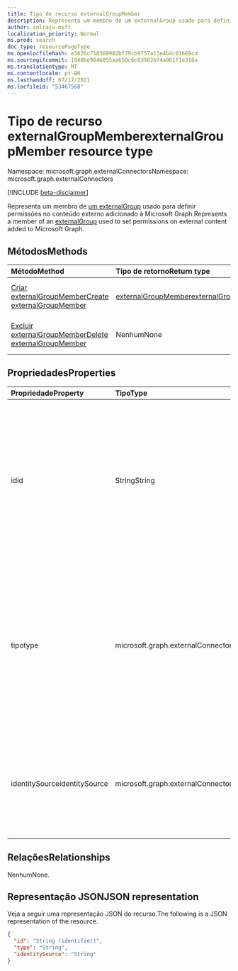 ```yaml
---
title: Tipo de recurso externalGroupMember
description: Representa um membro de um externalGroup usado para definir permissões no conteúdo externo adicionado à Microsoft Graph.
author: snlraju-msft
localization_priority: Normal
ms.prod: search
doc_type: resourcePageType
ms.openlocfilehash: e3626c718360982bf79cb9757a13e4b4c01669cd
ms.sourcegitcommit: 1940be9846055aa650c6c03982b74a961f1e316a
ms.translationtype: MT
ms.contentlocale: pt-BR
ms.lasthandoff: 07/17/2021
ms.locfileid: "53467568"
---
```

# <a name="externalgroupmember-resource-type"></a><span data-ttu-id="d33e0-103">Tipo de recurso externalGroupMember</span><span class="sxs-lookup"><span data-stu-id="d33e0-103">externalGroupMember resource type</span></span>

<span data-ttu-id="d33e0-104">Namespace: microsoft.graph.externalConnectors</span><span class="sxs-lookup"><span data-stu-id="d33e0-104">Namespace: microsoft.graph.externalConnectors</span></span>

[!INCLUDE [beta-disclaimer](../../includes/beta-disclaimer.md)]

<span data-ttu-id="d33e0-105">Representa um membro de [um externalGroup](externalconnectors-externalgroup.md) usado para definir permissões no conteúdo externo adicionado à Microsoft Graph.</span><span class="sxs-lookup"><span data-stu-id="d33e0-105">Represents a member of an [externalGroup](externalconnectors-externalgroup.md) used to set permissions on external content added to Microsoft Graph.</span></span>

## <a name="methods"></a><span data-ttu-id="d33e0-106">Métodos</span><span class="sxs-lookup"><span data-stu-id="d33e0-106">Methods</span></span>

| <span data-ttu-id="d33e0-107">Método</span><span class="sxs-lookup"><span data-stu-id="d33e0-107">Method</span></span>                                                              | <span data-ttu-id="d33e0-108">Tipo de retorno</span><span class="sxs-lookup"><span data-stu-id="d33e0-108">Return type</span></span>         | <span data-ttu-id="d33e0-109">Descrição</span><span class="sxs-lookup"><span data-stu-id="d33e0-109">Description</span></span>                              |
|:--------------------------------------------------------------------|:--------------------|:-----------------------------------------|
| [<span data-ttu-id="d33e0-110">Criar externalGroupMember</span><span class="sxs-lookup"><span data-stu-id="d33e0-110">Create externalGroupMember</span></span>](../api/externalconnectors-externalgroup-post-members.md) | [<span data-ttu-id="d33e0-111">externalGroupMember</span><span class="sxs-lookup"><span data-stu-id="d33e0-111">externalGroupMember</span></span>](../resources/externalconnectors-externalgroupmember.md) | <span data-ttu-id="d33e0-112">Crie um novo **objeto externalGroupMember.**</span><span class="sxs-lookup"><span data-stu-id="d33e0-112">Create a new **externalGroupMember** object.</span></span> |
| [<span data-ttu-id="d33e0-113">Excluir externalGroupMember</span><span class="sxs-lookup"><span data-stu-id="d33e0-113">Delete externalGroupMember</span></span>](../api/externalconnectors-externalgroupmember-delete.md)  | <span data-ttu-id="d33e0-114">Nenhum</span><span class="sxs-lookup"><span data-stu-id="d33e0-114">None</span></span>                | <span data-ttu-id="d33e0-115">**Exclua um objeto externalGroupMember.**</span><span class="sxs-lookup"><span data-stu-id="d33e0-115">Delete an **externalGroupMember** object.</span></span>   |

## <a name="properties"></a><span data-ttu-id="d33e0-116">Propriedades</span><span class="sxs-lookup"><span data-stu-id="d33e0-116">Properties</span></span>

| <span data-ttu-id="d33e0-117">Propriedade</span><span class="sxs-lookup"><span data-stu-id="d33e0-117">Property</span></span>       | <span data-ttu-id="d33e0-118">Tipo</span><span class="sxs-lookup"><span data-stu-id="d33e0-118">Type</span></span>                    | <span data-ttu-id="d33e0-119">Descrição</span><span class="sxs-lookup"><span data-stu-id="d33e0-119">Description</span></span>                                                          |
|:---------------|:------------------------|:---------------------------------------------------------------------|
| <span data-ttu-id="d33e0-120">id</span><span class="sxs-lookup"><span data-stu-id="d33e0-120">id</span></span>             | <span data-ttu-id="d33e0-121">String</span><span class="sxs-lookup"><span data-stu-id="d33e0-121">String</span></span>                  | <span data-ttu-id="d33e0-122">A ID exclusiva do membro.</span><span class="sxs-lookup"><span data-stu-id="d33e0-122">The unique ID of the member.</span></span> <span data-ttu-id="d33e0-123">Seria objectId no caso de Azure Active Directory ou grupos e a propriedade **id** do **externalGroup** no caso de grupos externos.</span><span class="sxs-lookup"><span data-stu-id="d33e0-123">It would be the objectId in case of Azure Active Directory users or groups and the **id** property of the **externalGroup** in case of external groups.</span></span>                                    |
| <span data-ttu-id="d33e0-124">tipo</span><span class="sxs-lookup"><span data-stu-id="d33e0-124">type</span></span>           | <span data-ttu-id="d33e0-125">microsoft.graph.externalConnectors.externalGroupMemberType</span><span class="sxs-lookup"><span data-stu-id="d33e0-125">microsoft.graph.externalConnectors.externalGroupMemberType</span></span> | <span data-ttu-id="d33e0-126">O tipo de membro adicionado ao grupo externo.</span><span class="sxs-lookup"><span data-stu-id="d33e0-126">The type of member added to the external group.</span></span> <span data-ttu-id="d33e0-127">Os valores possíveis são: `user` `group` ou quando **identitySource** é `azureActiveDirectory` e apenas quando `group` **identitySource** é `external` .</span><span class="sxs-lookup"><span data-stu-id="d33e0-127">Possible values are: `user` or `group` when the **identitySource** is `azureActiveDirectory` and just `group` when the **identitySource** is `external`.</span></span> |
| <span data-ttu-id="d33e0-128">identitySource</span><span class="sxs-lookup"><span data-stu-id="d33e0-128">identitySource</span></span> | <span data-ttu-id="d33e0-129">microsoft.graph.externalConnectors.identitySourceType</span><span class="sxs-lookup"><span data-stu-id="d33e0-129">microsoft.graph.externalConnectors.identitySourceType</span></span>      | <span data-ttu-id="d33e0-130">A fonte de identidade à que o membro pertence.</span><span class="sxs-lookup"><span data-stu-id="d33e0-130">The identity source that the member belongs to.</span></span> <span data-ttu-id="d33e0-131">Os valores possíveis são: `azureActiveDirectory`, `external`.</span><span class="sxs-lookup"><span data-stu-id="d33e0-131">Possible values are: `azureActiveDirectory`, `external`.</span></span>                                                                                         |

## <a name="relationships"></a><span data-ttu-id="d33e0-132">Relações</span><span class="sxs-lookup"><span data-stu-id="d33e0-132">Relationships</span></span>

<span data-ttu-id="d33e0-133">Nenhum</span><span class="sxs-lookup"><span data-stu-id="d33e0-133">None.</span></span>

## <a name="json-representation"></a><span data-ttu-id="d33e0-134">Representação JSON</span><span class="sxs-lookup"><span data-stu-id="d33e0-134">JSON representation</span></span>

<span data-ttu-id="d33e0-135">Veja a seguir uma representação JSON do recurso.</span><span class="sxs-lookup"><span data-stu-id="d33e0-135">The following is a JSON representation of the resource.</span></span>
<!-- {
  "blockType": "resource",
  "keyProperty": "id",
  "@odata.type": "microsoft.graph.externalConnectors.externalGroupMember",
  "openType": false
}
-->

``` json
{
  "id": "String (identifier)",
  "type": "String",
  "identitySource": "String"
}
```
